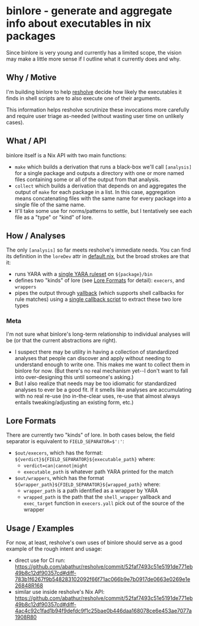 # binlore - generate and aggregate info about executables in nix packages
Since binlore is very young and currently has a limited scope, the vision may make a little more sense if I outline what it currently does and why.

## Why / Motive
I'm building binlore to help [resholve](https://github.com/abathur/resholve) decide how likely the executables it finds in shell scripts are to also execute one of their arguments. 

This information helps resholve scrutinize these invocations more carefully and require user triage as-needed (without wasting user time on unlikely cases).

## What / API
binlore itself is a Nix API with two main functions:
- `make` which builds a derivation that runs a black-box we'll call `[analysis]` for a single package and outputs a directory with one or more named files containing some or all of the output from that analysis.
- `collect` which builds a derivation that depends on and aggregates the output of `make` for each package in a list. In this case, aggregation means concatenating files with the same name for every package into a single file of the same name.
- It'll take some use for norms/patterns to settle, but I tentatively see each file as a "type" or "kind" of lore.

## How / Analyses
The only `[analysis]` so far meets resholve's immediate needs. You can find its definition in the `loreDev` attr in [default.nix](default.nix), but the broad strokes are that it:
- runs YARA with a [single YARA ruleset](execers.yar) on `${package}/bin` 
- defines two "kinds" of lore (see [Lore Formats](#lore-formats) for detail): `execers`, and `wrappers`
- pipes the output through [yallback](https://github.com/abathur/yallback) (which supports shell callbacks for rule matches) using a [single callback script](execers.yall) to extract these two lore types

### Meta
I'm not sure what binlore's long-term relationship to individual analyses will be (or that the current abstractions are right).
- I suspect there may be utility in having a collection of standardized analyses that people can discover and apply without needing to understand enough to write one. This makes me want to collect them in binlore for now. (But there's no real mechanism yet--I don't want to fall into over-designing this until someone's asking.)
- But I also realize that needs may be too idiomatic for standardized analyses to ever be a good fit. If it smells like analyses are accumulating with no real re-use (no in-the-clear uses, re-use that almost always entails tweaking/adjusting an existing form, etc.)

## Lore Formats
There are currently two "kinds" of lore. In both cases below, the field separator is equivalent to `FIELD_SEPARATOR=$':'`:
- `$out/execers`, which has the format: `${verdict}${FIELD_SEPARATOR}${executable_path}` where:
    - `verdict=can|cannot|might`
    - `executable_path` is whatever path YARA printed for the match
- `$out/wrappers`, which has the format `${wrapper_path}${FIELD_SEPARATOR}${wrapped_path}` where:
    - `wrapper_path` is a path identified as a wrapper by YARA
    - `wrapped_path` is the path that the `shell_wrapper` yallback and `exec_target` function in `execers.yall` pick out of the source of the wrapper

## Usage / Examples
For now, at least, resholve's own uses of binlore should serve as a good example of the rough intent and usage:
- direct use for CI run: https://github.com/abathur/resholve/commit/52faf7493c51e5191de771eb49b8c12df90357cd#diff-783b1f6267f9b548283102092f66f71ac066b9e7b0917de0663e0269e1e26848R168
- similar use inside resholve's Nix API: https://github.com/abathur/resholve/commit/52faf7493c51e5191de771eb49b8c12df90357cd#diff-4ac4c92c1fad1b94f9defdc9f1c25bae0b446daa168078ce6e453ae7077a1908R80

